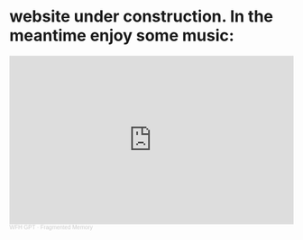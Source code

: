 # website under construction.  In the meantime enjoy some music:

<iframe width="100%" height="300" scrolling="no" frameborder="no" allow="autoplay" src="https://w.soundcloud.com/player/?url=https%3A//api.soundcloud.com/tracks/1896888144&color=%23ff5500&auto_play=true&hide_related=false&show_comments=true&show_user=true&show_reposts=false&show_teaser=true&visual=true"></iframe><div style="font-size: 10px; color: #cccccc;line-break: anywhere;word-break: normal;overflow: hidden;white-space: nowrap;text-overflow: ellipsis; font-family: Interstate,Lucida Grande,Lucida Sans Unicode,Lucida Sans,Garuda,Verdana,Tahoma,sans-serif;font-weight: 100;"><a href="https://soundcloud.com/wfhgpt" title="WFH GPT" target="_blank" style="color: #cccccc; text-decoration: none;">WFH GPT</a> · <a href="https://soundcloud.com/wfhgpt/fragmented-memory" title="Fragmented Memory" target="_blank" style="color: #cccccc; text-decoration: none;">Fragmented Memory</a></div>
